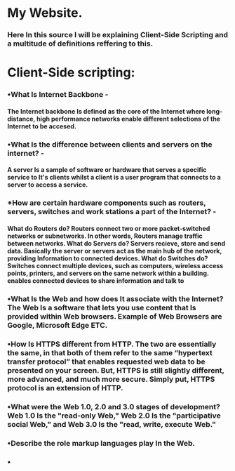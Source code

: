 <h1> My Website.
<h3> Here In this source I will be explaining Client-Side Scripting and a multitude of definitions reffering to this.
 
<h1> Client-Side scripting:
<h3> •What Is Internet Backbone - <h4> The Internet backbone Is defined as the core of the Internet where long-distance, high performance networks enable different selections of the Internet to be accesed. 
<h3> •What Is the difference between clients and servers on the internet? - <h4> A server Is a sample of software or hardware that  serves a specific service to It's clients whilst a client is a user program that connects to a server to access a service. 
<h3> *How are certain hardware components such as routers, servers, switches and work stations a part of the Internet? - <h4> What do Routers do? Routers connect two or more packet-switched networks or subnetworks. In other words, Routers manage traffic between networks. What do Servers do? Servers recieve, store and send data. Basically the server or servers act as the main hub of the network, providing Information to connected devices. What do Switches do? Switches connect multiple devices, such as computers, wireless access points, printers, and servers on the same network within a building. enables connected devices to share information and talk to
<h3> •What Is the Web and how does It associate with the Internet? The Web Is a software that lets you use content that Is provided within Web browsers. Example of Web Browsers are Google, Microsoft Edge ETC.
<h3> •How Is HTTPS different from HTTP. The two are essentially the same, in that both of them refer to the same “hypertext transfer protocol” that enables requested web data to be presented on your screen. But, HTTPS is still slightly different, more advanced, and much more secure. Simply put, HTTPS protocol is an extension of HTTP.
<h3> •What were the Web 1.0, 2.0 and 3.0 stages of development? Web 1.0 Is the "read-only Web," Web 2.0 Is the "participative social Web," and Web 3.0 Is the "read, write, execute Web." 
<h3> •Describe the role markup languages play In the Web.
<h3> •

